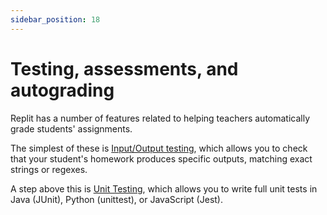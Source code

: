 ```yaml
---
sidebar_position: 18
---
```


# Testing, assessments, and autograding

Replit has a number of features related to helping teachers automatically grade students' assignments.

The simplest of these is [Input/Output testing](/teams-edu/input-output-testing), which allows you to check that your student's homework produces specific outputs, matching exact strings or regexes.

A step above this is [Unit Testing](/repls/UnitTesting), which allows you to write full unit tests in Java (JUnit), Python (unittest), or JavaScript (Jest).
